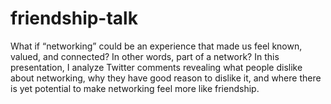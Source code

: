 # friendship-talk
What if “networking” could be an experience that made us feel known, valued, and connected? In other words, part of a network? In this presentation, I analyze Twitter comments revealing what people dislike about networking, why they have good reason to dislike it, and where there is yet potential to make networking feel more like friendship.
